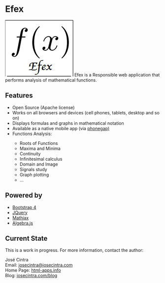 # Efex
<img src="https://github.com/JoseCintra/Efex/blob/master/img/efex.png" />
Efex is a Responsible web application that performs analysis of mathematical functions.

<h2>Features</h2>
<ul>
  <li>Open Source (Apache license)</li>
  <li>Works on all browsers and devices (cell phones, tablets, desktop and so on)</li>
  <li>Displays formulas and graphs in mathematical notation</li>
  <li>Available as a native mobile app (via <a href="https://build.phonegap.com/">phonegap)</a></li>
  <li>Functions Analysis:</li>
  <ul>
    <li>Roots of Functions</li>
    <li>Maxima and Minima </li>
    <li>Continuity</li>
    <li>Infinitesimal calculus</li>
    <li>Domain and Image</li>
    <li>Signals study</li>
    <li>Graph plotting</li>
    <li>...</li>
  </ul>
</ul>

<h2>Powered by</h2>

<ul>
<li><a href="https://v4-alpha.getbootstrap.com/">Bootstrap 4</a></li>
<li><a href="https://jquery.com/">JQuery</a></li>
<li><a href="https://www.mathjax.org/">Mathjax</a></li>
<li><a href="http://algebra.js.org/">Algebra.js</a></li>
</ul>

<h2>Current State</h2>

This is a work in progress.
For more information, contact the author:

José Cintra<br/>
Email: <a href="mailto:josecintra@josecintra.com">josecintra@josecintra.com</a><br/>
Home Page: <a href="http://html-apps.info">html-apps.info</a><br/>
Blog: <a href="http://josecintra.com/blog">josecintra.com/blog</a><br/>

